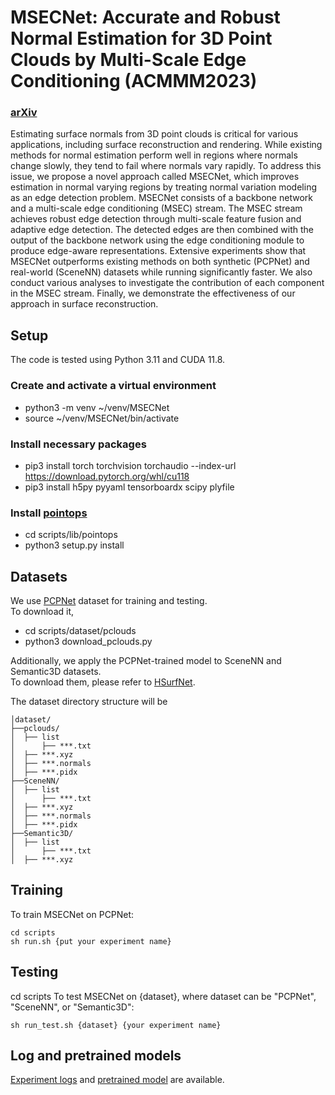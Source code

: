 # MSECNet: Accurate and Robust Normal Estimation for 3D Point Clouds by Multi-Scale Edge Conditioning (ACMMM2023)

### [arXiv](https://arxiv.org/abs/2308.02237)

Estimating surface normals from 3D point clouds is critical for various applications, including surface reconstruction and rendering. While existing methods for normal estimation perform well in regions where normals change slowly, they tend to fail where normals vary rapidly.  To address this issue, we propose a novel approach called MSECNet, which improves estimation in normal varying regions by treating normal variation modeling as an edge detection problem. MSECNet consists of a backbone network and a multi-scale edge conditioning (MSEC) stream. The MSEC stream achieves robust edge detection through multi-scale feature fusion and adaptive edge detection. The detected edges are then combined with the output of the backbone network using the edge conditioning module to produce edge-aware representations. Extensive experiments show that MSECNet outperforms existing methods on both synthetic (PCPNet) and real-world (SceneNN) datasets while running significantly faster. We also conduct various analyses to investigate the contribution of each component in the MSEC stream. Finally, we demonstrate the effectiveness of our approach in surface reconstruction.

## Setup
The code is tested using Python 3.11 and CUDA 11.8. 

### Create and activate a virtual environment
- python3 -m venv ~/venv/MSECNet  
- source  ~/venv/MSECNet/bin/activate  

### Install necessary packages
- pip3 install torch torchvision torchaudio --index-url https://download.pytorch.org/whl/cu118  
- pip3 install h5py pyyaml tensorboardx scipy plyfile 

### Install [pointops](https://github.com/POSTECH-CVLab/point-transformer)
- cd scripts/lib/pointops
- python3 setup.py install

## Datasets
We use [PCPNet](https://github.com/paulguerrero/pcpnet) dataset for training and testing.  
To download it, 
- cd scripts/dataset/pclouds
- python3 download_pclouds.py

Additionally, we apply the PCPNet-trained model to SceneNN and Semantic3D datasets.  
To download them, please refer to [HSurfNet](https://github.com/LeoQLi/HSurf-Net/).   

The dataset directory structure will be 
```
│dataset/
├──pclouds/
│  ├── list
│      ├── ***.txt
│  ├── ***.xyz
│  ├── ***.normals
│  ├── ***.pidx
├──SceneNN/
│  ├── list
│      ├── ***.txt
│  ├── ***.xyz
│  ├── ***.normals
│  ├── ***.pidx
├──Semantic3D/
│  ├── list
│      ├── ***.txt
│  ├── ***.xyz
```

## Training
To train MSECNet on PCPNet: 
```
cd scripts
sh run.sh {put your experiment name}
```

## Testing
cd scripts
To test MSECNet on {dataset}, where dataset can be "PCPNet", "SceneNN", or "Semantic3D":
```
sh run_test.sh {dataset} {your experiment name}
```

## Log and pretrained models 
[Experiment logs](https://drive.google.com/drive/folders/15xCmw9wwtNCweE1nJPx7eyD5hLtJ4PuA?usp=sharing) and [pretrained model](https://drive.google.com/drive/folders/1KSABd2Ydvrr7FN4JOVJFqnJTA2YbLDp_?usp=sharing) are available.

